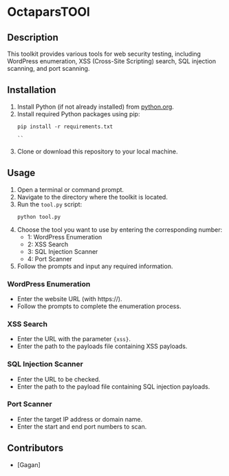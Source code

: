 # OctaparsTOOl

## Description
This toolkit provides various tools for web security testing, including WordPress enumeration, XSS (Cross-Site Scripting) search, SQL injection scanning, and port scanning.

## Installation
1. Install Python (if not already installed) from [python.org](https://www.python.org/downloads/).
2. Install required Python packages using pip:
    ```
    pip install -r requirements.txt

    ``

3. Clone or download this repository to your local machine.

## Usage
1. Open a terminal or command prompt.
2. Navigate to the directory where the toolkit is located.
3. Run the `tool.py` script:
    ```
    python tool.py
    ```
4. Choose the tool you want to use by entering the corresponding number:
    - 1: WordPress Enumeration
    - 2: XSS Search
    - 3: SQL Injection Scanner
    - 4: Port Scanner
5. Follow the prompts and input any required information.

### WordPress Enumeration
- Enter the website URL (with https://).
- Follow the prompts to complete the enumeration process.

### XSS Search
- Enter the URL with the parameter `{xss}`.
- Enter the path to the payloads file containing XSS payloads.

### SQL Injection Scanner
- Enter the URL to be checked.
- Enter the path to the payload file containing SQL injection payloads.

### Port Scanner
- Enter the target IP address or domain name.
- Enter the start and end port numbers to scan.

## Contributors
- [Gagan]
